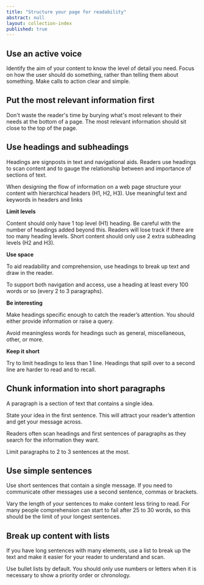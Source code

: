 ```yaml
---
title: "Structure your page for readability"
abstract: null
layout: collection-index
published: true
---
```


## Use an active voice

Identify the aim of your content to know the level of detail you need. Focus on how the user should do something, rather than telling them about something. Make calls to action clear and simple.

## Put the most relevant information first

Don't waste the reader's time by burying what's most relevant to their needs at the bottom of a page. The most relevant information should sit close to the top of the page.

## Use headings and subheadings

Headings are signposts in text and navigational aids. Readers use headings to scan content and to gauge the relationship between and importance of sections of text.

When designing the flow of information on a web page structure your content with hierarchical headers (H1, H2, H3). Use meaningful text and keywords in headers and links

**Limit levels**

Content should only have 1 top level (H1) heading. Be careful with the number of headings added beyond this. Readers will lose track if there are too many heading levels. Short content should only use 2 extra subheading levels (H2 and H3).

**Use space**

To aid readability and comprehension, use headings to break up text and draw in the reader.

To support both navigation and access, use a heading at least every 100 words or so (every 2 to 3 paragraphs).

**Be interesting**

Make headings specific enough to catch the reader’s attention. You should either provide information or raise a query.

Avoid meaningless words for headings such as general, miscellaneous, other, or more.

**Keep it short**

Try to limit headings to less than 1 line. Headings that spill over to a second line are harder to read and to recall.

## Chunk information into short paragraphs

A paragraph is a section of text that contains a single idea.

State your idea in the first sentence. This will attract your reader’s attention and get your message across.

Readers often scan headings and first sentences of paragraphs as they search for the information they want.

Limit paragraphs to 2 to 3 sentences at the most.

## Use simple sentences

Use short sentences that contain a single message. If you need to communicate other messages use a second sentence, commas or brackets.

Vary the length of your sentences to make content less tiring to read. For many people comprehension can start to fail after 25 to 30 words, so this should be the limit of your longest sentences.

## Break up content with lists

If you have long sentences with many elements, use a list to break up the text and make it easier for your reader to understand and scan.

Use bullet lists by default. You should only use numbers or letters when it is necessary to show a priority order or chronology.
